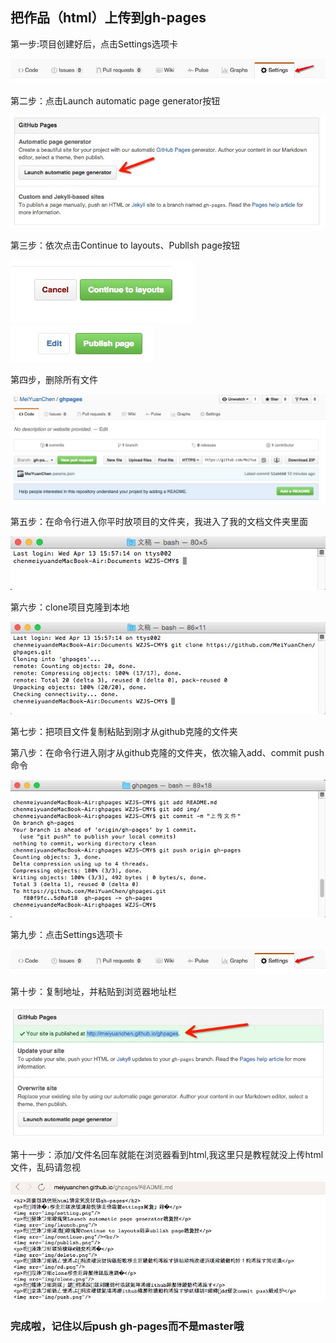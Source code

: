 <h2>把作品（html）上传到gh-pages</h2>
<p>第一步:项目创建好后，点击Settings选项卡</p>
<img src="img/setting.png"/>
<p>第二步：点击Launch automatic page generator按钮</p>
<img src="img/launch.png"/>
<p>第三步：依次点击Continue to layouts、Publlsh page按钮</p>
<img src="img/contlnue.png"/><br/>
<img src="img/publlsh.png"/>
<p>第四步，删除所有文件</p>
<img src="img/delete.png"/>
<p>第五步：在命令行进入你平时放项目的文件夹，我进入了我的文档文件夹里面</p>
<img src="img/cd.png"/>
<p>第六步：clone项目克隆到本地</p>
<img src="img/clone.png"/>
<p>第七步：把项目文件复制粘贴到刚才从github克隆的文件夹</p>
<p>第八步：在命令行进入刚才从github克隆的文件夹，依次输入add、commit push命令</p>
<img src="img/push.png"/>
<p>第九步：点击Settings选项卡</p>
<img src="img/setting.png"/>
<p>第十步：复制地址，并粘贴到浏览器地址栏</p>
<img src="img/pages.png"/>
<p>第十一步：添加/文件名回车就能在浏览器看到html,我这里只是教程就没上传html文件，乱码请忽视</p>
<img src="img/html.png"/>
<h3>完成啦，记住以后push gh-pages而不是master哦</h3>
